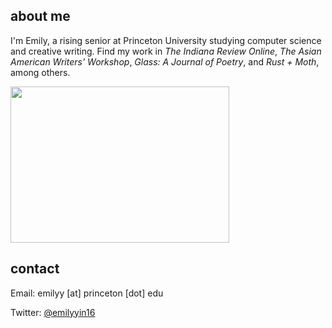 ## about me 

I'm Emily, a rising senior at Princeton University studying computer science and creative writing. Find my work in *The Indiana Review Online*, *The Asian American Writers' Workshop*, *Glass: A Journal of Poetry*, and *Rust + Moth*, among others.

<img src="https://user-images.githubusercontent.com/42743056/85963430-a8ad3780-b983-11ea-878e-8ca8f5698996.jpg" width="350" height="250" />


## contact

Email: emilyy [at] princeton [dot] edu

Twitter: [@emilyyin16](https://twitter.com/emilyyin16)

